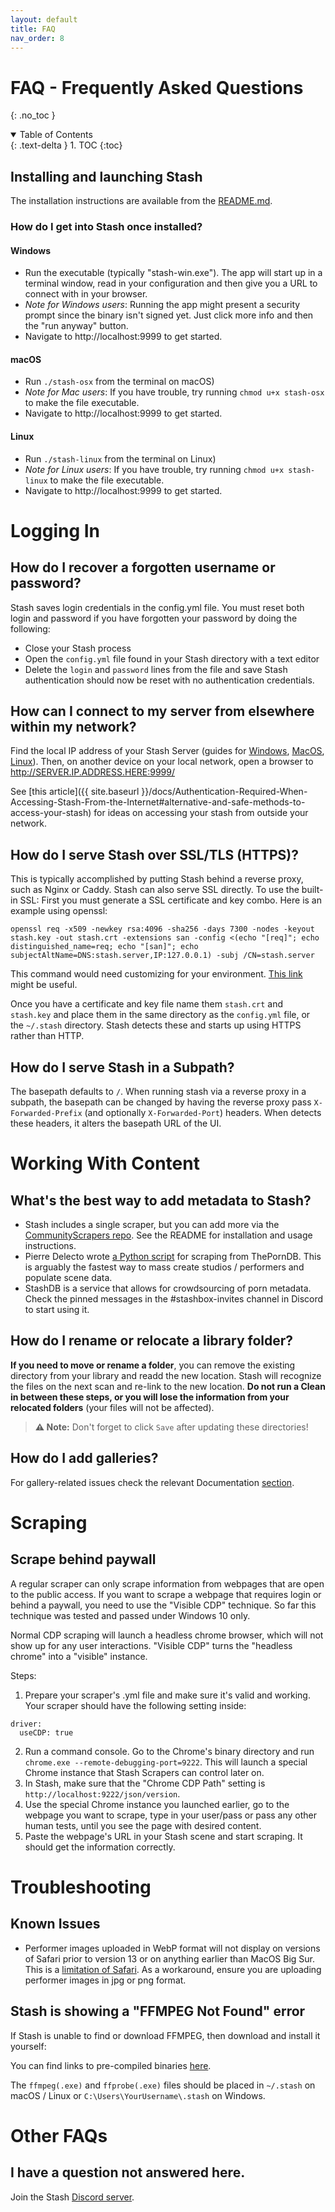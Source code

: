 ```yaml
---
layout: default
title: FAQ
nav_order: 8
---
```

# **FAQ - Frequently Asked Questions**
{: .no_toc }
<details open markdown="block">
  <summary>
    Table of Contents
  </summary>
  {: .text-delta }
1. TOC
{:toc}
</details>

## Installing and launching Stash

The installation instructions are available from the [README.md](https://github.com/stashapp/stash).

### How do I get into Stash once installed?

#### Windows

- Run the executable (typically "stash-win.exe"). The app will start up in a terminal window, read in your configuration and then give you a URL to connect with in your browser.
- _Note for Windows users_: Running the app might present a security prompt since the binary isn't signed yet. Just click more info and then the "run anyway" button.
- Navigate to http://localhost:9999 to get started.

#### macOS

- Run `./stash-osx` from the terminal on macOS)
- _Note for Mac users_: If you have trouble, try running `chmod u+x stash-osx` to make the file executable.
- Navigate to http://localhost:9999 to get started.

#### Linux

- Run `./stash-linux` from the terminal on Linux)
- _Note for Linux users_: If you have trouble, try running `chmod u+x stash-linux` to make the file executable.
- Navigate to http://localhost:9999 to get started.

# Logging In
## How do I recover a forgotten username or password?
Stash saves login credentials in the config.yml file. You must reset both login and password if you have forgotten your password by doing the following:
* Close your Stash process
* Open the `config.yml` file found in your Stash directory with a text editor
* Delete the `login` and `password` lines from the file and save
Stash authentication should now be reset with no authentication credentials.

## How can I connect to my server from elsewhere within my network?

Find the local IP address of your Stash Server (guides for [Windows](https://support.microsoft.com/en-us/windows/find-your-ip-address-in-windows-f21a9bbc-c582-55cd-35e0-73431160a1b9), [MacOS](https://support.apple.com/guide/mac-help/find-your-computers-name-and-network-address-mchlp1177/11.0/mac/11.0), [Linux](https://wiki.archlinux.org/title/Network_configuration#IP_addresses)). Then, on another device on your local network, open a browser to http://SERVER.IP.ADDRESS.HERE:9999/

See [this article]({{ site.baseurl }}/docs/Authentication-Required-When-Accessing-Stash-From-the-Internet#alternative-and-safe-methods-to-access-your-stash) for ideas on accessing your stash from outside your network.

## How do I serve Stash over SSL/TLS (HTTPS)?
This is typically accomplished by putting Stash behind a reverse proxy, such as Nginx or Caddy. Stash can also serve SSL directly.
To use the built-in SSL:
First you must generate a SSL certificate and key combo.  Here is an example using openssl:

`openssl req -x509 -newkey rsa:4096 -sha256 -days 7300 -nodes -keyout stash.key -out stash.crt -extensions san -config <(echo "[req]"; echo distinguished_name=req; echo "[san]"; echo subjectAltName=DNS:stash.server,IP:127.0.0.1) -subj /CN=stash.server`

This command would need customizing for your environment.  [This link](https://stackoverflow.com/questions/10175812/how-to-create-a-self-signed-certificate-with-openssl) might be useful.

Once you have a certificate and key file name them `stash.crt` and `stash.key` and place them in the same directory as the `config.yml` file, or the `~/.stash` directory.  Stash detects these and starts up using HTTPS rather than HTTP.

## How do I serve Stash in a Subpath?

The basepath defaults to `/`. When running stash via a reverse proxy in a subpath, the basepath can be changed by having the reverse proxy pass `X-Forwarded-Prefix` (and optionally `X-Forwarded-Port`) headers. When detects these headers, it alters the basepath URL of the UI.

# Working With Content

## What's the best way to add metadata to Stash?

* Stash includes a single scraper, but you can add more via the [CommunityScrapers repo](https://github.com/stashapp/CommunityScrapers). See the README for installation and usage instructions.
* Pierre Delecto wrote [a Python script](https://github.com/ThePornDatabase/stash_theporndb_scraper) for scraping from ThePornDB. This is arguably the fastest way to mass create studios / performers and populate scene data.
* StashDB is a service that allows for crowdsourcing of porn metadata. Check the pinned messages in the #stashbox-invites channel in Discord to start using it.

## How do I rename or relocate a library folder?
**If you need to move or rename a folder**, you can remove the existing directory from your library and readd the new location. Stash will recognize the files on the next scan and re-link to the new location. **Do not run a Clean in between these steps, or you will lose the information from your relocated folders** (your files will not be affected).

> **⚠️ Note:** Don't forget to click `Save` after updating these directories!

## How do I add galleries?
For gallery-related issues check the relevant Documentation [section](https://github.com/stashapp/stash/blob/develop/ui/v2.5/src/docs/en/Galleries.md).

# Scraping
## Scrape behind paywall
A regular scraper can only scrape information from webpages that are open to the public access. If you want to scrape a webpage that requires login or behind a paywall, you need to use the "Visible CDP" technique. So far this technique was tested and passed under Windows 10 only. <p>
Normal CDP scraping will launch a headless chrome browser, which will not show up for any user interactions. "Visible CDP" turns the "headless chrome" into a "visible" instance.<p>
Steps: <p>
1. Prepare your scraper's .yml file and make sure it's valid and working. Your scraper should have the following setting inside:
```
driver:
  useCDP: true
```
2. Run a command console. Go to the Chrome's binary directory and run `chrome.exe --remote-debugging-port=9222`. This will launch a special Chrome instance that Stash Scrapers can control later on.
3. In Stash, make sure that the "Chrome CDP Path" setting is `http://localhost:9222/json/version`.
4. Use the special Chrome instance you launched earlier, go to the webpage you want to scrape, type in your user/pass or pass any other human tests, until you see the page with desired content.
5. Paste the webpage's URL in your Stash scene and start scraping. It should get the information correctly.

# Troubleshooting
## Known Issues
- Performer images uploaded in WebP format will not display on versions of Safari prior to version 13 or on anything earlier than MacOS Big Sur. This is a [limitation of Safari](https://caniuse.com/webp).  As a workaround, ensure you are uploading performer images in jpg or png format.

## Stash is showing a "FFMPEG Not Found" error
If Stash is unable to find or download FFMPEG, then download and install it yourself:

You can find links to pre-compiled binaries [here](https://github.com/stashapp/stash#pre-compiled-binaries).

The `ffmpeg(.exe)` and `ffprobe(.exe)` files should be placed in `~/.stash` on macOS / Linux or `C:\Users\YourUsername\.stash` on Windows.


# Other FAQs

## I have a question not answered here.
Join the Stash [Discord server](https://discord.gg/2TsNFKt).